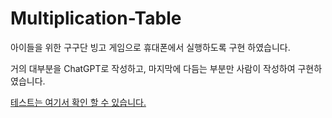 # Multiplication-Table

아이들을 위한 구구단 빙고 게임으로 휴대폰에서 실행하도록 구현 하였습니다.

거의 대부분을 ChatGPT로 작성하고, 마지막에 다듬는 부분만 사람이 작성하여 구현하였습니다.

[테스트는 여기서 확인 할 수 있습니다.](https://gujc71.github.io/Multiplication-Table/)
